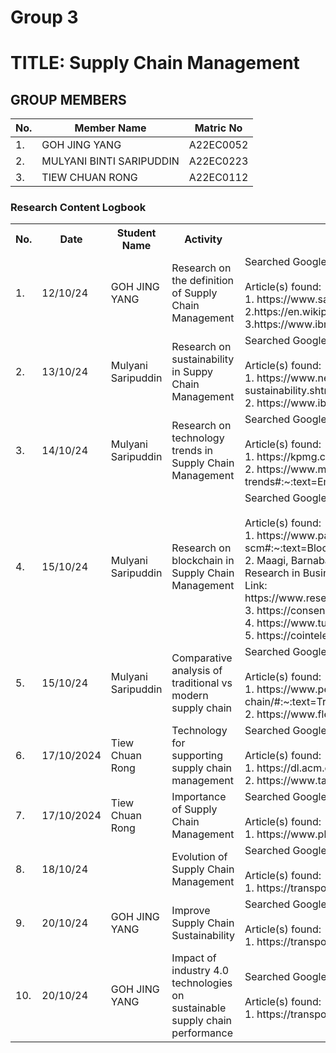# Group 3 

# TITLE: Supply Chain Management
## GROUP MEMBERS
|No. | Member Name | Matric No|
|--|--|--|
|1. | GOH JING YANG   |A22EC0052|
|2. | MULYANI BINTI SARIPUDDIN | A22EC0223|
|3. | TIEW CHUAN RONG | A22EC0112|

<div class="logbook-section">
    <h3>Research Content Logbook</h3>
    <table>
        <tr>
            <th>No.</th>
            <th>Date</th>
            <th>Student Name</th>
            <th>Activity</th>
            <th>Details</th>
        </tr>
        <tr>
            <td>1.</td>
            <td>12/10/24</td>
            <td>GOH JING YANG </td>
            <td>Research on the definition of Supply Chain Management</td>
            <td>Searched Google using keyword: 
            "Supply Chain Management"
            <br>
            <br>
            Article(s) found:
            <br>
            1. https://www.sap.com/sea/products/technology-platform/process-automation/what-is-rpa.html
           <br> 
            2.https://en.wikipedia.org/wiki/Supply_chain_management
            <br>
            3.https://www.ibm.com/topics/supply-chain-management
            </td>
        </tr>
       <tr>
            <td>2.</td>
            <td>13/10/24</td>
            <td>Mulyani Saripuddin</td>
            <td>Research on sustainability in Suppy Chain Management</td>
            <td>Searched Google using keyword: 
            "Sustainability in Supply Chain Management"
            <br>
            <br>
            Article(s) found:
            <br>
            1. https://www.netsuite.com/portal/resource/articles/erp/supply-chain-sustainability.shtml#:~:text=What%20Is%20Supply%20Chain%20Sustainability,every%20transportation%20link%20in%20between 
            <br>
            2. https://www.ibm.com/topics/sustainable-supply-chain-management 
            <br>
            </td>
        </tr>
      <tr>
            <td>3.</td>
            <td>14/10/24</td>
            <td>Mulyani Saripuddin</td>
            <td>Research on technology trends in Supply Chain Management</td>
            <td>Searched Google using keyword: "Technology trends in Supply Chain Management"
            <br>
            <br>
            Article(s) found:
            <br>
            1. https://kpmg.com/xx/en/our-insights/ai-and-technology/supply-chain-trends-2024.html
            <br>
            2. https://www.microsoft.com/en-us/dynamics-365/topics/supply-chain-management/supply-chain-technology-innovation-trends#:~:text=Emerging%20supply%20chain%20technologies%20focus,optimize%20manufacturing%20and%20fulfillment%20processes. 
            <br>
            </td>
        </tr>
      <tr>
            <td>4.</td>
            <td>15/10/24</td>
            <td>Mulyani Saripuddin</td>
            <td>Research on blockchain in Supply Chain Management</td>
            <td>Searched Google using keyword: "Blockchain in Supply Chain Management"
            <br>
            <br>
                Article(s) found:
                <br>
                1. https://www.paltron.com/insights-en/the-role-of-blockchain-in-supply-chain-management-scm#:~:text=Blockchain%20technology%20can%20be%20used,verify%20compliance%20with%20specific%20requirements.
                <br>
                2. Maagi, Barnabas. (2023). Applicability of blockchain technology in improving efficiency in supply chain operations in public procurement in Tanzania. International Journal of Research in Business and Social Science (2147- 4478). 12. 91-98. 10.20525/ijrbs.v12i9.2995.<br> 
                Link: https://www.researchgate.net/publication/376641503_Applicability_of_blockchain_technology_in_improving_efficiency_in_supply_chain_operations_in_public_procurement_in_Tanzania
                <br>
                3. https://consensys.io/blockchain-use-cases/supply-chain-management
                <br>
                4. https://www.turing.com/resources/blockchain-for-supply-chains#blockchain-use-cases-in-supply-chain-management
                <br>
                5. https://cointelegraph.com/explained/how-blockchain-technology-is-used-in-supply-chain-management
            </td>
        </tr>
      <tr>
            <td>5.</td>
            <td>15/10/24</td>
            <td>Mulyani Saripuddin</td>
            <td>Comparative analysis of traditional vs modern supply chain</td>
            <td>Searched Google using keyword: "Traditional vs Modern Supply Chain Management"
            <br>
            <br>
            Article(s) found:
            <br>
                1. https://www.peaktech.com/blog/crucial-touch-points-in-the-modern-supply-chain/#:~:text=Traditional%20supply%20chain%20management%20focuses,satisfaction%20of%20the%20end%20user.
                <br>
                2. https://www.flexport.com/blog/traditional-versus-modern-supply-chain-management/
            </td>
        </tr>
     <tr>
            <td>6.</td>
            <td>17/10/2024</td>
            <td>Tiew Chuan Rong</td>
            <td>Technology for supporting supply chain management</td>
            <td>Searched Google using keyword: "Supply Chain Management System"
            <br>
            <br>
            Article(s) found:
            <br>
                1. https://dl.acm.org/doi/fullHtml/10.1145/376134.376165
                <br>
                2. https://www.tandfonline.com/doi/pdf/10.1057/palgrave.jors.2601038
                <br>
            </td>
        </tr>
    <tr>
            <td>7.</td>
            <td>17/10/2024</td>
            <td>Tiew Chuan Rong</td>
            <td>Importance of Supply Chain Management</td>
             <td>Searched Google using keyword: "Importance of Supply Chain Management"
            <br>
            <br>
            Article(s) found:
            <br>
                1. https://www.planettogether.com/blog/the-importance-of-supply-chain-management
                <br>
            </td>
        </tr>
         <tr>
            <td>8.</td>
            <td>18/10/24</td>
            <td></td>
            <td>Evolution of Supply Chain Management</td>
            <td>Searched Google using keyword: "Evolution of Supply Chain Management
            <br>
            <br>
            Article(s) found:
            <br>
            1. https://transportgeography.org/contents/chapter7/logistics-freight-distribution/evolution-supply-chain-management/
            </td>
        </tr>
        <tr>
            <td>9.</td>
            <td>20/10/24</td>
            <td>GOH JING YANG</td>
            <td>Improve Supply Chain Sustainability</td>
            <td>Searched Google using keyword: "Improve Supply Chain Management Sustainability
            <br>
            <br>
            Article(s) found:
            <br>
            1. https://transportgeography.org/contents/chapter7/logistics-freight-distribution/evolution-supply-chain-management/
            </td>
        </tr>
        <td>10.</td>
            <td>20/10/24</td>
            <td>GOH JING YANG</td>
            <td>Impact of industry 4.0 technologies on sustainable supply chain performance</td>
            <td>Searched Google using keyword: "Impact Supply Chain Management 
            <br>
            <br>
            Article(s) found:
            <br>
            1. https://transportgeography.org/contents/chapter7/logistics-freight-distribution/evolution-supply-chain-management/
            </td>
        </tr>
    </table>
</div>

